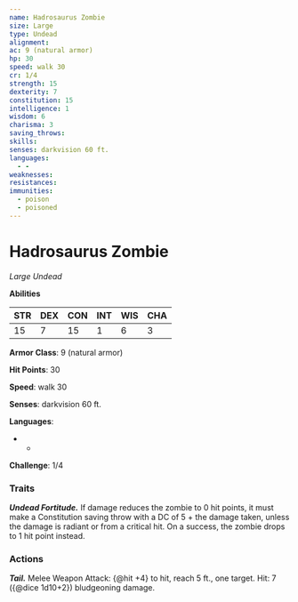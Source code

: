```yaml
---
name: Hadrosaurus Zombie
size: Large
type: Undead
alignment: 
ac: 9 (natural armor)
hp: 30
speed: walk 30
cr: 1/4
strength: 15
dexterity: 7
constitution: 15
intelligence: 1
wisdom: 6
charisma: 3
saving_throws:
skills:
senses: darkvision 60 ft.
languages:
  - -
weaknesses:
resistances:
immunities:
  - poison
  - poisoned
---
```


# Hadrosaurus Zombie

*Large Undead*

**Abilities**

| STR | DEX | CON | INT | WIS | CHA |
| --- | --- | --- | --- | --- | --- |
| 15 | 7 | 15 | 1 | 6 | 3 |

**Armor Class**: 9 (natural armor)

**Hit Points**: 30

**Speed**: walk 30

**Senses**: darkvision 60 ft.

**Languages**:
  - -

**Challenge**: 1/4

### Traits
***Undead Fortitude.*** If damage reduces the zombie to 0 hit points, it must make a Constitution saving throw with a DC of 5 + the damage taken, unless the damage is radiant or from a critical hit. On a success, the zombie drops to 1 hit point instead.

### Actions
***Tail.*** Melee Weapon Attack: {@hit +4} to hit, reach 5 ft., one target. Hit: 7 ({@dice 1d10+2}) bludgeoning damage.

